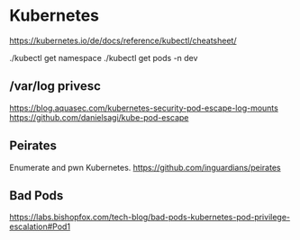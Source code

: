 # Kubernetes

https://kubernetes.io/de/docs/reference/kubectl/cheatsheet/

./kubectl get namespace
./kubectl get pods -n dev

## /var/log privesc
https://blog.aquasec.com/kubernetes-security-pod-escape-log-mounts
https://github.com/danielsagi/kube-pod-escape

## Peirates
Enumerate and pwn Kubernetes.
https://github.com/inguardians/peirates

## Bad Pods
https://labs.bishopfox.com/tech-blog/bad-pods-kubernetes-pod-privilege-escalation#Pod1